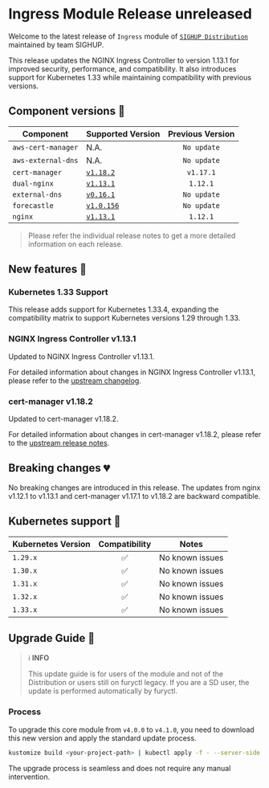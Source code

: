 # Ingress Module Release unreleased

Welcome to the latest release of `Ingress` module of [`SIGHUP Distribution`](https://github.com/sighupio/fury-distribution) maintained by team SIGHUP.

This release updates the NGINX Ingress Controller to version 1.13.1 for improved security, performance, and compatibility. It also introduces support for Kubernetes 1.33 while maintaining compatibility with previous versions.

## Component versions 🚢

| Component          | Supported Version                                                                        | Previous Version |
| ------------------ | ---------------------------------------------------------------------------------------- | :--------------: |
| `aws-cert-manager` | N.A.                                                                                     |   `No update`    |
| `aws-external-dns` | N.A.                                                                                     |   `No update`    |
| `cert-manager`     | [`v1.18.2`](https://cert-manager.io/docs/releases/release-notes/release-notes-1.18/)     |   `v1.17.1`    |
| `dual-nginx`       | [`v1.13.1`](https://github.com/kubernetes/ingress-nginx/releases/tag/controller-v1.13.1) |     `1.12.1`     |
| `external-dns`     | [`v0.16.1`](https://github.com/kubernetes-sigs/external-dns/releases/tag/v0.16.1)        |   `No update`    |
| `forecastle`       | [`v1.0.156`](https://github.com/stakater/Forecastle/releases/tag/v1.0.156)               |   `No update`    |
| `nginx`            | [`v1.13.1`](https://github.com/kubernetes/ingress-nginx/releases/tag/controller-v1.13.1) |     `1.12.1`     |

> Please refer the individual release notes to get a more detailed information on each release.

## New features 🎉

### Kubernetes 1.33 Support

This release adds support for Kubernetes 1.33.4, expanding the compatibility matrix to support Kubernetes versions 1.29 through 1.33.

### NGINX Ingress Controller v1.13.1

Updated to NGINX Ingress Controller v1.13.1.

For detailed information about changes in NGINX Ingress Controller v1.13.1, please refer to the [upstream changelog](https://github.com/kubernetes/ingress-nginx/blob/main/changelog/controller-1.13.1.md).

### cert-manager v1.18.2

Updated to cert-manager v1.18.2.

For detailed information about changes in cert-manager v1.18.2, please refer to the [upstream release notes](https://cert-manager.io/docs/releases/release-notes/release-notes-1.18/).

## Breaking changes 💔

No breaking changes are introduced in this release. The updates from nginx v1.12.1 to v1.13.1 and cert-manager v1.17.1 to v1.18.2 are backward compatible.

## Kubernetes support 🚢

| Kubernetes Version |   Compatibility    | Notes           |
| ------------------ | :----------------: | --------------- |
| `1.29.x`           | :white_check_mark: | No known issues |
| `1.30.x`           | :white_check_mark: | No known issues |
| `1.31.x`           | :white_check_mark: | No known issues |
| `1.32.x`           | :white_check_mark: | No known issues |
| `1.33.x`           | :white_check_mark: | No known issues |

## Upgrade Guide 🦮

> ℹ️ **INFO**
>
> This update guide is for users of the module and not of the Distribution or users still on furyctl legacy.
> If you are a SD user, the update is performed automatically by furyctl.

### Process

To upgrade this core module from `v4.0.0` to `v4.1.0`, you need to download this new version and apply the standard update process.

```bash
kustomize build <your-project-path> | kubectl apply -f - --server-side
```

The upgrade process is seamless and does not require any manual intervention.